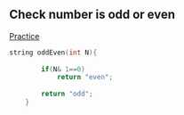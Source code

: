 <h2> Check number is odd or even</h2> <a href="https://practice.geeksforgeeks.org/problems/odd-or-even3618/1">Practice </a>

```cpp
string oddEven(int N){
        
        if(N& 1==0)
            return "even";
            
        return "odd";    
    }

